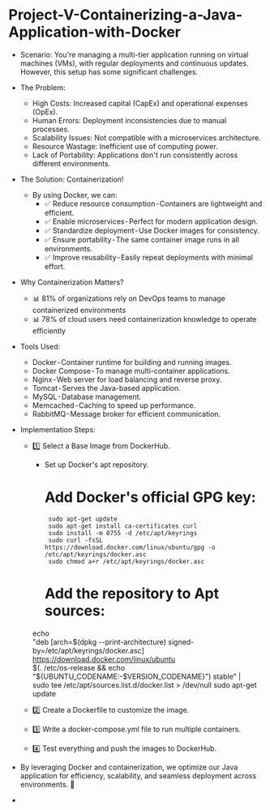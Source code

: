 # Project-V-Containerizing-a-Java-Application-with-Docker
* Scenario:
You're managing a multi-tier application running on virtual machines (VMs), with regular deployments and continuous updates. However, this setup has some significant challenges.
* The Problem:
     * High Costs: Increased capital (CapEx) and operational expenses (OpEx).
     * Human Errors: Deployment inconsistencies due to manual processes.
     * Scalability Issues: Not compatible with a microservices architecture.
     * Resource Wastage: Inefficient use of computing power.
     * Lack of Portability: Applications don't run consistently across different environments.

* The Solution: Containerization!
  * By using Docker, we can:
    * ✅ Reduce resource consumption - Containers are lightweight and efficient.
    * ✅ Enable microservices - Perfect for modern application design.
    * ✅ Standardize deployment - Use Docker images for consistency.
    * ✅ Ensure portability - The same container image runs in all environments.
    * ✅ Improve reusability - Easily repeat deployments with minimal effort.
* Why Containerization Matters?
     - 📊 81% of organizations rely on DevOps teams to manage containerized environments
     - 📊 78% of cloud users need containerization knowledge to operate efficiently
       
* Tools Used:
  * Docker - Container runtime for building and running images.
  * Docker Compose - To manage multi-container applications.
  * Nginx - Web server for load balancing and reverse proxy.
  * Tomcat - Serves the Java-based application.
  * MySQL - Database management.
  * Memcached - Caching to speed up performance.
  * RabbitMQ - Message broker for efficient communication.

* Implementation Steps:
  * 1️⃣ Select a Base Image from DockerHub.
     * Set up Docker's apt repository.
        # Add Docker's official GPG key:
            sudo apt-get update
            sudo apt-get install ca-certificates curl
            sudo install -m 0755 -d /etc/apt/keyrings
            sudo curl -fsSL https://download.docker.com/linux/ubuntu/gpg -o /etc/apt/keyrings/docker.asc
            sudo chmod a+r /etc/apt/keyrings/docker.asc

        # Add the repository to Apt sources:
      echo \
         "deb [arch=$(dpkg --print-architecture) signed-by=/etc/apt/keyrings/docker.asc] https://download.docker.com/linux/ubuntu \
         $(. /etc/os-release && echo "${UBUNTU_CODENAME:-$VERSION_CODENAME}") stable" | \
         sudo tee /etc/apt/sources.list.d/docker.list > /dev/null
         sudo apt-get update
    
  * 2️⃣ Create a Dockerfile to customize the image.
  * 3️⃣ Write a docker-compose.yml file to run multiple containers.
  * 4️⃣ Test everything and push the images to DockerHub.
    
* By leveraging Docker and containerization, we optimize our Java application for efficiency, scalability, and seamless deployment across environments. 🚀

* 
